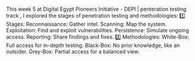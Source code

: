 This week 5 at Digital Egypt Pioneers Initiative - DEPI | penteration testing track , I explored the stages of penetration testing and methodologies:
1️⃣ Stages:
Reconnaissance: Gather intel.
Scanning: Map the system.
Exploitation: Find and exploit vulnerabilities.
Persistence: Simulate ongoing access.
Reporting: Share findings and fixes.
2️⃣ Methodologies:
White-Box: Full access for in-depth testing.
Black-Box: No prior knowledge, like an outsider.
Grey-Box: Partial access for a balanced view.
